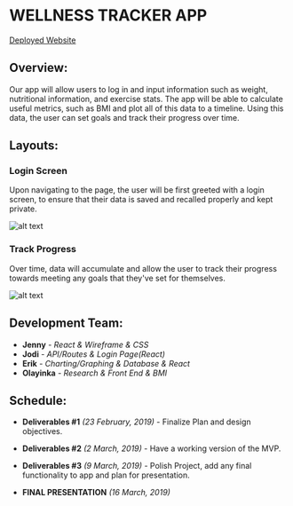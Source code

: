 # WELLNESS TRACKER APP
[Deployed Website](https://wellness-tracker-app.herokuapp.com/)


## Overview:

Our app will allow users to log in and input information such as weight, nutritional information, and exercise stats. The app will be able to calculate useful metrics, such as BMI and plot all of this data to a timeline. Using this data, the user can set goals and track their progress over time.

## Layouts:

### Login Screen

Upon navigating to the page, the user will be first greeted with a login screen, to ensure that their data is saved and recalled properly and kept private.

![alt text](https://e-g-jackson.github.io/WellnessTracker/docs/Login.JPG "Login Screen")

### Track Progress

Over time, data will accumulate and allow the user to track their progress towards meeting any goals that they've set for themselves.

![alt text](https://e-g-jackson.github.io/WellnessTracker/docs/Progress.JPG "Track Progress")

## Development Team:

+ **Jenny** - *React & Wireframe & CSS*
+ **Jodi** - *API/Routes & Login Page(React)*
+ **Erik** - *Charting/Graphing & Database & React*
+ **Olayinka** - *Research & Front End & BMI*

## Schedule:

+ **Deliverables #1** *(23 February, 2019)* - Finalize Plan and design objectives.

+ **Deliverables #2** *(2 March, 2019)* - Have a working version of the MVP.

+ **Deliverables #3** *(9 March, 2019)* - Polish Project, add any final functionality to app and plan for presentation. 

+ **FINAL PRESENTATION** *(16 March, 2019)*
